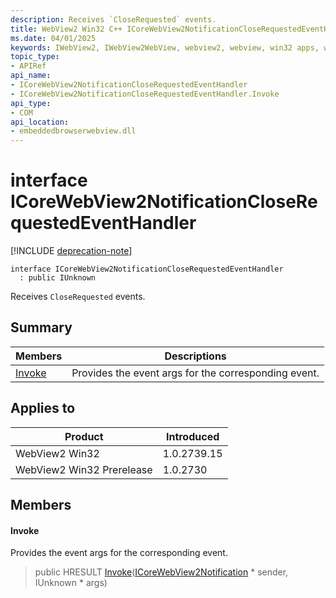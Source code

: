 ```yaml
---
description: Receives `CloseRequested` events.
title: WebView2 Win32 C++ ICoreWebView2NotificationCloseRequestedEventHandler
ms.date: 04/01/2025
keywords: IWebView2, IWebView2WebView, webview2, webview, win32 apps, win32, edge, ICoreWebView2, ICoreWebView2Controller, browser control, edge html, ICoreWebView2NotificationCloseRequestedEventHandler
topic_type: 
- APIRef
api_name:
- ICoreWebView2NotificationCloseRequestedEventHandler
- ICoreWebView2NotificationCloseRequestedEventHandler.Invoke
api_type:
- COM
api_location:
- embeddedbrowserwebview.dll
---
```


# interface ICoreWebView2NotificationCloseRequestedEventHandler

[!INCLUDE [deprecation-note](../includes/deprecation-note.md)]

```
interface ICoreWebView2NotificationCloseRequestedEventHandler
  : public IUnknown
```

Receives `CloseRequested` events.

## Summary

 Members                        | Descriptions
--------------------------------|---------------------------------------------
[Invoke](#invoke) | Provides the event args for the corresponding event.

## Applies to

Product                         | Introduced
--------------------------------|---------------------------------------------
WebView2 Win32            |    1.0.2739.15
WebView2 Win32 Prerelease |    1.0.2730

## Members

#### Invoke

Provides the event args for the corresponding event.

> public HRESULT [Invoke](#invoke)([ICoreWebView2Notification](icorewebview2notification.md#icorewebview2notification) * sender, IUnknown * args)

